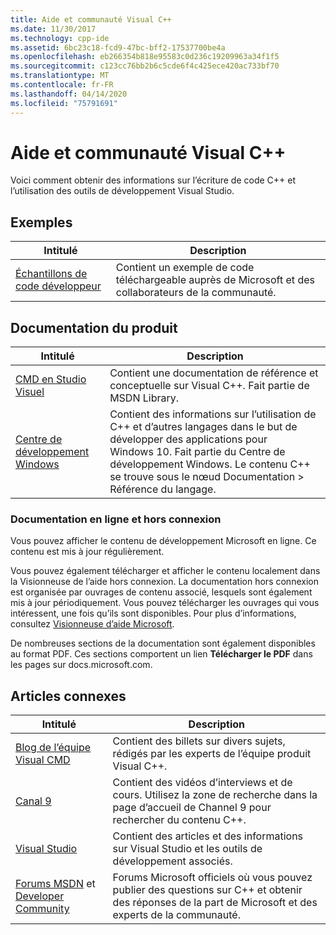 ```yaml
---
title: Aide et communauté Visual C++
ms.date: 11/30/2017
ms.technology: cpp-ide
ms.assetid: 6bc23c18-fcd9-47bc-bff2-17537700be4a
ms.openlocfilehash: eb266354b818e95583c0d236c19209963a34f1f5
ms.sourcegitcommit: c123cc76bb2b6c5cde6f4c425ece420ac733bf70
ms.translationtype: MT
ms.contentlocale: fr-FR
ms.lasthandoff: 04/14/2020
ms.locfileid: "75791691"
---
```

# <a name="visual-c-help-and-community"></a>Aide et communauté Visual C++

Voici comment obtenir des informations sur l’écriture de code C++ et l’utilisation des outils de développement Visual Studio.

## <a name="samples"></a>Exemples

|Intitulé|Description|
|-----------|-----------------|
|[Échantillons de code développeur](https://code.msdn.microsoft.com/)|Contient un exemple de code téléchargeable auprès de Microsoft et des collaborateurs de la communauté.|

## <a name="product-documentation"></a>Documentation du produit

|Intitulé|Description|
|-----------|-----------------|
|[CMD en Studio Visuel](visual-cpp-in-visual-studio.md)|Contient une documentation de référence et conceptuelle sur Visual C++. Fait partie de MSDN Library.|
|[Centre de développement Windows](https://developer.microsoft.com/windows/)|Contient des informations sur l’utilisation de C++ et d’autres langages dans le but de développer des applications pour Windows 10. Fait partie du Centre de développement Windows. Le contenu C++ se trouve sous le nœud Documentation > Référence du langage.|

### <a name="online-and-offline-documentation"></a>Documentation en ligne et hors connexion

Vous pouvez afficher le contenu de développement Microsoft en ligne. Ce contenu est mis à jour régulièrement.

Vous pouvez également télécharger et afficher le contenu localement dans la Visionneuse de l’aide hors connexion. La documentation hors connexion est organisée par ouvrages de contenu associé, lesquels sont également mis à jour périodiquement. Vous pouvez télécharger les ouvrages qui vous intéressent, une fois qu’ils sont disponibles. Pour plus d’informations, consultez [Visionneuse d’aide Microsoft](/visualstudio/ide/microsoft-help-viewer).

De nombreuses sections de la documentation sont également disponibles au format PDF. Ces sections comportent un lien **Télécharger le PDF** dans les pages sur docs.microsoft.com.

## <a name="related-articles"></a>Articles connexes

|Intitulé|Description|
|-----------|-----------------|
|[Blog de l’équipe Visual CMD](https://blogs.msdn.microsoft.com/vcblog/)|Contient des billets sur divers sujets, rédigés par les experts de l’équipe produit Visual C++.|
|[Canal 9](https://channel9.msdn.com/)|Contient des vidéos d’interviews et de cours. Utilisez la zone de recherche dans la page d’accueil de Channel 9 pour rechercher du contenu C++.|
|[Visual Studio](https://visualstudio.microsoft.com/)|Contient des articles et des informations sur Visual Studio et les outils de développement associés.|
|[Forums MSDN](https://social.msdn.microsoft.com/Forums/home?category=visualc) et [Developer Community](https://developercommunity.visualstudio.com)|Forums Microsoft officiels où vous pouvez publier des questions sur C++ et obtenir des réponses de la part de Microsoft et des experts de la communauté.|
